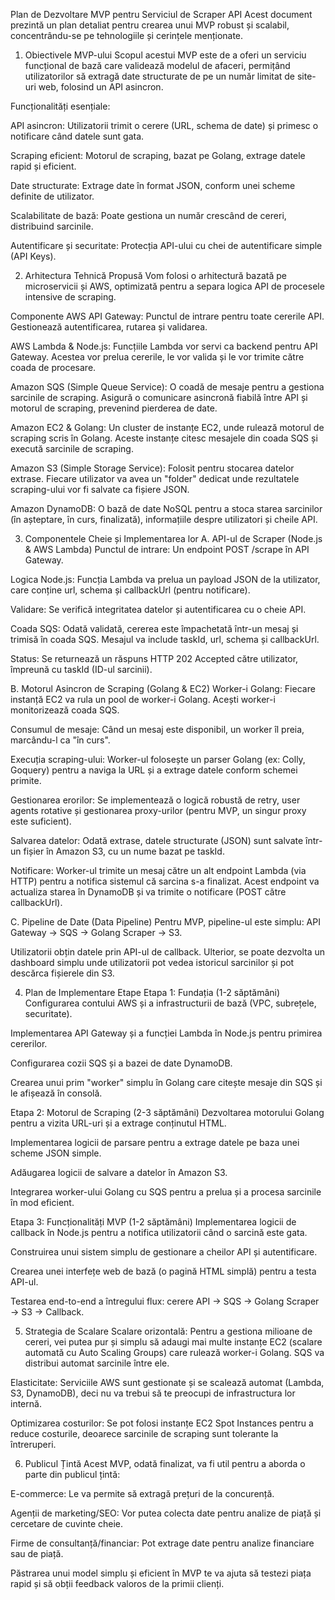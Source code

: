 Plan de Dezvoltare MVP pentru Serviciul de Scraper API
Acest document prezintă un plan detaliat pentru crearea unui MVP robust și scalabil, concentrându-se pe tehnologiile și cerințele menționate.

1. Obiectivele MVP-ului
Scopul acestui MVP este de a oferi un serviciu funcțional de bază care validează modelul de afaceri, permițând utilizatorilor să extragă date structurate de pe un număr limitat de site-uri web, folosind un API asincron.

Funcționalități esențiale:

API asincron: Utilizatorii trimit o cerere (URL, schema de date) și primesc o notificare când datele sunt gata.

Scraping eficient: Motorul de scraping, bazat pe Golang, extrage datele rapid și eficient.

Date structurate: Extrage date în format JSON, conform unei scheme definite de utilizator.

Scalabilitate de bază: Poate gestiona un număr crescând de cereri, distribuind sarcinile.

Autentificare și securitate: Protecția API-ului cu chei de autentificare simple (API Keys).

2. Arhitectura Tehnică Propusă
Vom folosi o arhitectură bazată pe microservicii și AWS, optimizată pentru a separa logica API de procesele intensive de scraping.

Componente AWS
API Gateway: Punctul de intrare pentru toate cererile API. Gestionează autentificarea, rutarea și validarea.

AWS Lambda & Node.js: Funcțiile Lambda vor servi ca backend pentru API Gateway. Acestea vor prelua cererile, le vor valida și le vor trimite către coada de procesare.

Amazon SQS (Simple Queue Service): O coadă de mesaje pentru a gestiona sarcinile de scraping. Asigură o comunicare asincronă fiabilă între API și motorul de scraping, prevenind pierderea de date.

Amazon EC2 & Golang: Un cluster de instanțe EC2, unde rulează motorul de scraping scris în Golang. Aceste instanțe citesc mesajele din coada SQS și execută sarcinile de scraping.

Amazon S3 (Simple Storage Service): Folosit pentru stocarea datelor extrase. Fiecare utilizator va avea un "folder" dedicat unde rezultatele scraping-ului vor fi salvate ca fișiere JSON.

Amazon DynamoDB: O bază de date NoSQL pentru a stoca starea sarcinilor (în așteptare, în curs, finalizată), informațiile despre utilizatori și cheile API.

3. Componentele Cheie și Implementarea lor
A. API-ul de Scraper (Node.js & AWS Lambda)
Punctul de intrare: Un endpoint POST /scrape în API Gateway.

Logica Node.js: Funcția Lambda va prelua un payload JSON de la utilizator, care conține url, schema și callbackUrl (pentru notificare).

Validare: Se verifică integritatea datelor și autentificarea cu o cheie API.

Coada SQS: Odată validată, cererea este împachetată într-un mesaj și trimisă în coada SQS. Mesajul va include taskId, url, schema și callbackUrl.

Status: Se returnează un răspuns HTTP 202 Accepted către utilizator, împreună cu taskId (ID-ul sarcinii).

B. Motorul Asincron de Scraping (Golang & EC2)
Worker-i Golang: Fiecare instanță EC2 va rula un pool de worker-i Golang. Acești worker-i monitorizează coada SQS.

Consumul de mesaje: Când un mesaj este disponibil, un worker îl preia, marcându-l ca "în curs".

Execuția scraping-ului: Worker-ul folosește un parser Golang (ex: Colly, Goquery) pentru a naviga la URL și a extrage datele conform schemei primite.

Gestionarea erorilor: Se implementează o logică robustă de retry, user agents rotative și gestionarea proxy-urilor (pentru MVP, un singur proxy este suficient).

Salvarea datelor: Odată extrase, datele structurate (JSON) sunt salvate într-un fișier în Amazon S3, cu un nume bazat pe taskId.

Notificare: Worker-ul trimite un mesaj către un alt endpoint Lambda (via HTTP) pentru a notifica sistemul că sarcina s-a finalizat. Acest endpoint va actualiza starea în DynamoDB și va trimite o notificare (POST către callbackUrl).

C. Pipeline de Date (Data Pipeline)
Pentru MVP, pipeline-ul este simplu: API Gateway → SQS → Golang Scraper → S3.

Utilizatorii obțin datele prin API-ul de callback. Ulterior, se poate dezvolta un dashboard simplu unde utilizatorii pot vedea istoricul sarcinilor și pot descărca fișierele din S3.

4. Plan de Implementare Etape
Etapa 1: Fundația (1-2 săptămâni)
Configurarea contului AWS și a infrastructurii de bază (VPC, subrețele, securitate).

Implementarea API Gateway și a funcției Lambda în Node.js pentru primirea cererilor.

Configurarea cozii SQS și a bazei de date DynamoDB.

Crearea unui prim "worker" simplu în Golang care citește mesaje din SQS și le afișează în consolă.

Etapa 2: Motorul de Scraping (2-3 săptămâni)
Dezvoltarea motorului Golang pentru a vizita URL-uri și a extrage conținutul HTML.

Implementarea logicii de parsare pentru a extrage datele pe baza unei scheme JSON simple.

Adăugarea logicii de salvare a datelor în Amazon S3.

Integrarea worker-ului Golang cu SQS pentru a prelua și a procesa sarcinile în mod eficient.

Etapa 3: Funcționalități MVP (1-2 săptămâni)
Implementarea logicii de callback în Node.js pentru a notifica utilizatorii când o sarcină este gata.

Construirea unui sistem simplu de gestionare a cheilor API și autentificare.

Crearea unei interfețe web de bază (o pagină HTML simplă) pentru a testa API-ul.

Testarea end-to-end a întregului flux: cerere API → SQS → Golang Scraper → S3 → Callback.

5. Strategia de Scalare
Scalare orizontală: Pentru a gestiona milioane de cereri, vei putea pur și simplu să adaugi mai multe instanțe EC2 (scalare automată cu Auto Scaling Groups) care rulează worker-i Golang. SQS va distribui automat sarcinile între ele.

Elasticitate: Serviciile AWS sunt gestionate și se scalează automat (Lambda, S3, DynamoDB), deci nu va trebui să te preocupi de infrastructura lor internă.

Optimizarea costurilor: Se pot folosi instanțe EC2 Spot Instances pentru a reduce costurile, deoarece sarcinile de scraping sunt tolerante la întreruperi.

6. Publicul Țintă
Acest MVP, odată finalizat, va fi util pentru a aborda o parte din publicul țintă:

E-commerce: Le va permite să extragă prețuri de la concurență.

Agenții de marketing/SEO: Vor putea colecta date pentru analize de piață și cercetare de cuvinte cheie.

Firme de consultanță/financiar: Pot extrage date pentru analize financiare sau de piață.

Păstrarea unui model simplu și eficient în MVP te va ajuta să testezi piața rapid și să obții feedback valoros de la primii clienți.